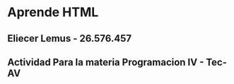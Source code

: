 # Aprende HTML

## Eliecer Lemus - 26.576.457

## Actividad Para la materia Programacion IV - Tec-AV
